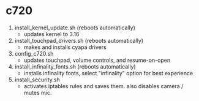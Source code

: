 # c720

1. install_kernel_update.sh (reboots automatically)
    - updates kernel to 3.16
2. install_touchpad_drivers.sh (reboots automatically)
    - makes and installs cyapa drivers
3. config_c720.sh
    - updates touchpad, volume controls, and resume-on-open
4. install_infinality_fonts.sh (reboots automatically)
    - installs infinality fonts, select "infinality" option for best experience
5. install_security.sh 
    - activates iptables rules and saves them. also  disables camera / mutes mic. 
    

